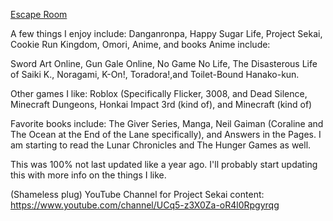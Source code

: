 
[Escape Room](https://adaeris.github.io/mars/index.html#)

A few things I enjoy include: Danganronpa, Happy Sugar Life, Project Sekai, Cookie Run Kingdom, Omori, Anime, and books
Anime include: 

Sword Art Online, Gun Gale Online, No Game No Life, The Disasterous Life of Saiki K., Noragami, K-On!, Toradora!,and Toilet-Bound Hanako-kun.

Other games I like:
Roblox (Specifically Flicker, 3008, and Dead Silence, Minecraft Dungeons, Honkai Impact 3rd (kind of), and Minecraft (kind of)

Favorite books include:
The Giver Series, Manga, Neil Gaiman (Coraline and The Ocean at the End of the Lane specifically), and Answers in the Pages. 
I am starting to read the Lunar Chronicles and The Hunger Games as well.


This was 100% not last updated like a year ago.
I'll probably start updating this with more info on the things I like.

(Shameless plug)
YouTube Channel for Project Sekai content: https://www.youtube.com/channel/UCq5-z3X0Za-oR4l0Rpgyrqg
